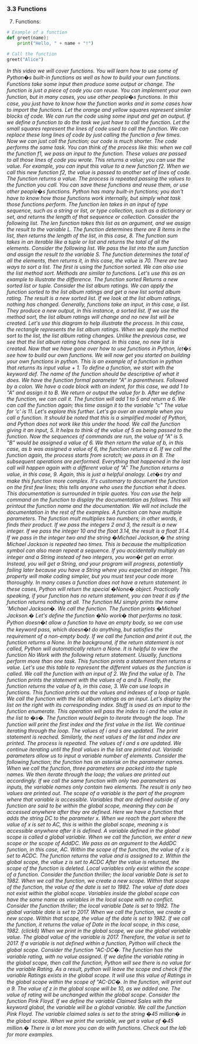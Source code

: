 ### 3.3 **Functions**

7. Functions:
```python
# Example of a function
def greet(name):
    print("Hello, " + name + "!")

# Call the function
greet("Alice")
```

*In this video we will cover functions. You will learn how to use some of Python�s built-in
functions as well as how to build your own functions.
Functions take some input then produce some output or change.
The function is just a piece of code you can reuse.
You can implement your own function, but in many cases, you use other people�s functions.
In this case, you just have to know how the function works and in some cases how to import
the functions. Let the orange and yellow squares represent
similar blocks of code. We can run the code using some input and get
an output. If we define a function to do the task we
just have to call the function. Let the small squares represent the lines
of code used to call the function. We can replace these long lines of code by
just calling the function a few times. Now we can just call the function; our code
is much shorter. The code performs the same task.
You can think of the process like this: when we call the function f1, we pass an input
to the function. These values are passed to all those lines of code you wrote.
This returns a value; you can use the value. For example, you can input this value to a
new function f2. When we call this new function f2, the value
is passed to another set of lines of code. The function returns a value.
The process is repeated passing the values to the function you call.
You can save these functions and reuse them, or use other people�s functions.
Python has many built-in functions; you don't have to know how those functions work internally,
but simply what task those functions perform. The function len takes in an input of type
sequence, such as a string or list, or type collection, such as a dictionary or set, and
returns the length of that sequence or collection. Consider the following list.
The len function takes this list as an argument, and we assign the result to the variable L.
The function determines there are 8 items in the list, then returns the length of the
list, in this case, 8. The function sum takes in an iterable like
a tuple or list and returns the total of all the elements.
Consider the following list. We pass the list into the sum function and
assign the result to the variable S. The function determines the total of all the
elements, then returns it, in this case, the value is 70.
There are two ways to sort a list. The first is using the function sorted.
We can also use the list method sort. Methods are similar to functions.
Let's use this as an example to illustrate the difference.
The function sorted Returns a new sorted list or tuple.
Consider the list album ratings. We can apply the function sorted to the list
album ratings and get a new list sorted album rating.
The result is a new sorted list. If we look at the list album ratings, nothing
has changed. Generally, functions take an input, in this
case, a list. They produce a new output, in this instance, a sorted list.
If we use the method sort, the list album ratings will change and no new list will be
created. Let's use this diagram to help illustrate
the process. In this case, the rectangle represents the
list album ratings. When we apply the method sort to the list,
the list album rating changes. Unlike the previous case, we see that the
list album rating has changed. In this case, no new list is created.
Now that we have gone over how to use functions in Python, let�s see how to build our own
functions. We will now get you started on building your
own functions in python. This is an example of a function in python
that returns its input value + 1. To define a function, we start with the keyword
def. The name of the function should be descriptive
of what it does. We have the function formal parameter "A"
in parentheses. Followed by a colon.
We have a code block with an indent, for this case, we add 1 to "A" and assign it to B.
We return or output the value for b. After we define the function, we can call
it. The function will add 1 to 5 and return a
6. We can call the function again; this time
assign it to the variable "c" The value for 'c' is 11.
Let's explore this further. Let's go over an example when you call a function.
It should be noted that this is a simplified model of Python, and Python does not work
like this under the hood. We call the function giving it an input, 5.
It helps to think of the value of 5 as being passed to the function.
Now the sequences of commands are run, the value of "A" is 5.
"B" would be assigned a value of 6. We then return the value of b, in this case,
as b was assigned a value of 6, the function returns a 6.
If we call the function again, the process starts from scratch; we pass in an 8.
The subsequent operations are performed. Everything that happened in the last call
will happen again with a different value of "A"
The function returns a value, in this case, 9.
Again, this is just a helpful analogy. Let�s try and make this function more complex.
It's customary to document the function on the first few lines; this tells anyone who
uses the function what it does. This documentation is surrounded in triple
quotes. You can use the help command on the function
to display the documentation as follows. This will printout the function name and the
documentation. We will not include the documentation in the
rest of the examples. A function can have multiple parameters.
The function mult multiplies two numbers; in other words, it finds their product.
If we pass the integers 2 and 3, the result is a new integer.
If we pass the integer 10 and the float 3.14, the result is a float 31.4.
If we pass in the integer two and the string �Michael Jackson,� the string Michael
Jackson is repeated two times. This is because the multiplication symbol
can also mean repeat a sequence. If you accidentally multiply an integer and
a String instead of two integers, you won�t get an error.
Instead, you will get a String, and your program will progress, potentially failing later because
you have a String where you expected an integer. This property will make coding simpler, but
you must test your code more thoroughly. In many cases a function does not have a return
statement. In these cases, Python will return the special
�None� object. Practically speaking, if your function has
no return statement, you can treat it as if the function returns nothing at all.
The function MJ simply prints the name 'Michael Jackson�.
We call the function. The function prints �Michael Jackson.�
Let's define the function �No work� that performs no task.
Python doesn�t allow a function to have an empty body, so we can use the keyword pass,
which doesn�t do anything, but satisfies the requirement of a non-empty body.
If we call the function and print it out, the function returns a None.
In the background, if the return statement is not called, Python will automatically return
a None. It is helpful to view the function No Work
with the following return statement. Usually, functions perform more than one task.
This function prints a statement then returns a value.
Let's use this table to represent the different values as the function is called.
We call the function with an input of 2. We find the value of b.
The function prints the statement with the values of a and b.
Finally, the function returns the value of b, in this case, 3.
We can use loops in functions. This function prints out the values and indexes
of a loop or tuple. We call the function with the list album ratings
as an input. Let's display the list on the right with its
corresponding index. Stuff is used as an input to the function
enumerate. This operation will pass the index to i and
the value in the list to �s�. The function would begin to iterate through
the loop. The function will print the first index and
the first value in the list. We continue iterating through the loop.
The values of i and s are updated. The print statement is reached.
Similarly, the next values of the list and index are printed.
The process is repeated. The values of i and s are updated.
We continue iterating until the final values in the list are printed out.
Variadic parameters allow us to input a variable number of elements.
Consider the following function; the function has an asterisk on the parameter names.
When we call the function, three parameters are packed into the tuple names.
We then iterate through the loop; the values are printed out accordingly.
If we call the same function with only two parameters as inputs, the variable names only
contain two elements. The result is only two values are printed
out. The scope of a variable is the part of the
program where that variable is accessible. Variables that are defined outside of any
function are said to be within the global scope, meaning they can be accessed anywhere
after they are defined. Here we have a function that adds the string
DC to the parameter x. When we reach the part where the value of
x is set to AC, this is within the global scope, meaning x is accessible anywhere after
it is defined. A variable defined in the global scope is
called a global variable. When we call the function, we enter a new
scope or the scope of AddDC. We pass as an argument to the AddDC function,
in this case, AC. Within the scope of the function, the value
of x is set to ACDC. The function returns the value and is assigned
to z. Within the global scope, the value z is set
to ACDC After the value is returned, the scope of
the function is deleted. Local variables only exist within the scope
of a function. Consider the function thriller; the local
variable Date is set to 1982. When we call the function, we create a new
scope. Within that scope of the function, the value
of the date is set to 1982. The value of date does not exist within the
global scope. Variables inside the global scope can have
the same name as variables in the local scope with no conflict.
Consider the function thriller; the local variable Date is set to 1982.
The global variable date is set to 2017. When we call the function, we create a new
scope. Within that scope, the value of the date is
set to 1982. If we call the function, it returns the value
of Date in the local scope, in this case, 1982.
(click6) When we print in the global scope, we use the global variable value.
The global value of the variable is 2017. Therefore, the value is set to 2017.
If a variable is not defined within a function, Python will check the global scope.
Consider the function "AC-DC�. The function has the variable rating, with no value assigned.
If we define the variable rating in the global scope, then call the function, Python will
see there is no value for the variable Rating. As a result, python will leave the scope and
check if the variable Ratings exists in the global scope. It will use this value of Ratings
in the global scope within the scope of "AC-DC�. In the function, will print out a 9.
The value of z in the global scope will be 10, as we added one.
The value of rating will be unchanged within the global scope.
Consider the function Pink Floyd. If we define the variable Claimed Sales with
the keyword global, the variable will be a global variable.
We call the function Pink Floyd. The variable claimed sales is set to the string
�45 million� in the global scope. When we print the variable, we get a value
of �45 million.� There is a lot more you can do with functions.
Check out the lab for more examples.*